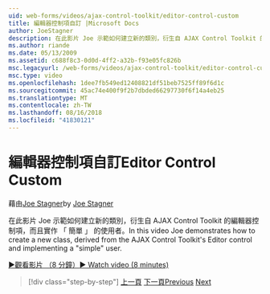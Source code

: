 ```yaml
---
uid: web-forms/videos/ajax-control-toolkit/editor-control-custom
title: 編輯器控制項自訂 |Microsoft Docs
author: JoeStagner
description: 在此影片 Joe 示範如何建立新的類別，衍生自 AJAX Control Toolkit 的編輯器控制項，而且實作 「 簡單 」 的使用者。
ms.author: riande
ms.date: 05/13/2009
ms.assetid: c688f8c3-0d0d-4ff2-a32b-f93e05fc826b
msc.legacyurl: /web-forms/videos/ajax-control-toolkit/editor-control-custom
msc.type: video
ms.openlocfilehash: 1dee7fb549ed12408821df51beb7525ff89f6d1c
ms.sourcegitcommit: 45ac74e400f9f2b7dbded66297730f6f14a4eb25
ms.translationtype: MT
ms.contentlocale: zh-TW
ms.lasthandoff: 08/16/2018
ms.locfileid: "41830121"
---
```

<a name="editor-control-custom"></a><span data-ttu-id="86aa2-103">編輯器控制項自訂</span><span class="sxs-lookup"><span data-stu-id="86aa2-103">Editor Control Custom</span></span>
====================
<span data-ttu-id="86aa2-104">藉由[Joe Stagner](https://github.com/JoeStagner)</span><span class="sxs-lookup"><span data-stu-id="86aa2-104">by [Joe Stagner](https://github.com/JoeStagner)</span></span>

<span data-ttu-id="86aa2-105">在此影片 Joe 示範如何建立新的類別，衍生自 AJAX Control Toolkit 的編輯器控制項，而且實作 「 簡單 」 的使用者。</span><span class="sxs-lookup"><span data-stu-id="86aa2-105">In this video Joe demonstrates how to create a new class, derived from the AJAX Control Toolkit's Editor control and implementing a "simple" user.</span></span>

[<span data-ttu-id="86aa2-106">&#9654;觀看影片 （8 分鐘）</span><span class="sxs-lookup"><span data-stu-id="86aa2-106">&#9654; Watch video (8 minutes)</span></span>](https://channel9.msdn.com/Blogs/ASP-NET-Site-Videos/editor-control-custom)

> [!div class="step-by-step"]
> <span data-ttu-id="86aa2-107">[上一頁](editor-control.md)
> [下一頁](create-a-new-custom-extender.md)</span><span class="sxs-lookup"><span data-stu-id="86aa2-107">[Previous](editor-control.md)
[Next](create-a-new-custom-extender.md)</span></span>

